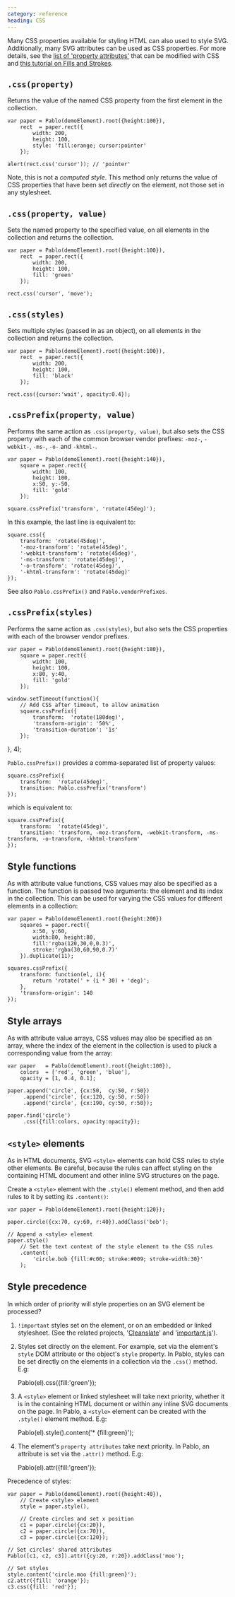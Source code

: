 ```yaml
--- 
category: reference
heading: CSS
---
```


Many CSS properties available for styling HTML can also used to style SVG. Additionally, many SVG attributes can be used as CSS properties. For more details, see the [list of 'property attributes'][svg-properties] that can be modified with CSS and [this tutorial on Fills and Strokes][fills-strokes].

[svg-properties]: http://www.w3.org/TR/SVG/propidx.html
[fills-strokes]: https://developer.mozilla.org/en-US/docs/SVG/Tutorial/Fills_and_Strokes


`.css(property)`
---------------------

Returns the value of the named CSS property from the first element in the collection.

    var paper = Pablo(demoElement).root({height:100}),
        rect  = paper.rect({
            width: 200,
            height: 100,
            style: 'fill:orange; cursor:pointer'
        });

    alert(rect.css('cursor')); // 'pointer'

Note, this is not a _computed style_. This method only returns the value of CSS properties that have been set _directly_ on the element, not those set in any stylesheet.


`.css(property, value)`
----------------------------

Sets the named property to the specified value, on all elements in the collection and returns the collection.

    var paper = Pablo(demoElement).root({height:100}),
        rect  = paper.rect({
            width: 200,
            height: 100,
            fill: 'green'
        });

    rect.css('cursor', 'move');


`.css(styles)`
--------------

Sets multiple styles (passed in as an object), on all elements in the collection and returns the collection.

    var paper = Pablo(demoElement).root({height:100}),
        rect  = paper.rect({
            width: 200,
            height: 100,
            fill: 'black'
        });

    rect.css({cursor:'wait', opacity:0.4});


`.cssPrefix(property, value)`
----------------------------

Performs the same action as `.css(property, value)`, but also sets the CSS property with each of the common browser vendor prefixes: `-moz-`, `-webkit-`, `-ms-`, `-o-` and `-khtml-`.

    var paper = Pablo(demoElement).root({height:140}),
        square = paper.rect({
            width: 100,
            height: 100,
            x:50, y:-50,
            fill: 'gold'
        });

    square.cssPrefix('transform', 'rotate(45deg)');

In this example, the last line is equivalent to:

    square.css({
        transform: 'rotate(45deg)',
        '-moz-transform': 'rotate(45deg)',
        '-webkit-transform': 'rotate(45deg)',
        '-ms-transform': 'rotate(45deg)',
        '-o-transform': 'rotate(45deg)',
        '-khtml-transform': 'rotate(45deg)'
    });

See also `Pablo.cssPrefix()` and `Pablo.vendorPrefixes`.


`.cssPrefix(styles)`
------------------

Performs the same action as `.css(styles)`, but also sets the CSS properties with each of the browser vendor prefixes.

    var paper = Pablo(demoElement).root({height:180}),
        square = paper.rect({
            width: 100,
            height: 100,
            x:80, y:40,
            fill: 'gold'
        });

    window.setTimeout(function(){
        // Add CSS after timeout, to allow animation
        square.cssPrefix({
            transform:  'rotate(180deg)',
            'transform-origin': '50%',
            'transition-duration': '1s'
        });
   }, 4);


`Pablo.cssPrefix()` provides a comma-separated list of property values:

    square.cssPrefix({
        transform:  'rotate(45deg)',
        transition: Pablo.cssPrefix('transform')
    });

which is equivalent to:

    square.cssPrefix({
        transform:  'rotate(45deg)',
        transition: 'transform, -moz-transform, -webkit-transform, -ms-transform, -o-transform, -khtml-transform'
    });


Style functions
---------------

As with attribute value functions, CSS values may also be specified as a function. The function is passed two arguments: the element and its index in the collection. This can be used for varying the CSS values for different elements in a collection:

    var paper = Pablo(demoElement).root({height:200})
        squares = paper.rect({
            x:50, y:60,
            width:80, height:80,
            fill:'rgba(120,30,0,0.3)',
            stroke:'rgba(30,60,90,0.7)'
        }).duplicate(11);
        
    squares.cssPrefix({
        transform: function(el, i){
            return 'rotate(' + (i * 30) + 'deg)';
        },
        'transform-origin': 140
    });


Style arrays
------------

As with attribute value arrays, CSS values may also be specified as an array, where the index of the element in the collection is used to pluck a corresponding value from the array:

    var paper   = Pablo(demoElement).root({height:100}),
        colors  = ['red', 'green', 'blue'],
        opacity = [1, 0.4, 0.1];

    paper.append('circle', {cx:50,  cy:50, r:50})
         .append('circle', {cx:120, cy:50, r:50})
         .append('circle', {cx:190, cy:50, r:50});

    paper.find('circle')
         .css({fill:colors, opacity:opacity});


`<style>` elements
------------------

As in HTML documents, SVG `<style>` elements can hold CSS rules to style other elements. Be careful, because the rules can affect styling on the containing HTML document and other inline SVG structures on the page.

Create a `<style>` element with the `.style()` element method, and then add rules to it by setting its `.content()`:

    var paper = Pablo(demoElement).root({height:120});

    paper.circle({cx:70, cy:60, r:40}).addClass('bob');

    // Append a <style> element
    paper.style()
        // Set the text content of the style element to the CSS rules
        .content(
            'circle.bob {fill:#c00; stroke:#009; stroke-width:30}'
        );


Style precedence
----------------

In which order of priority will style properties on an SVG element be processed?

1. `!important` styles set on the element, or on an embedded or linked stylesheet. (See the related projects, '[Cleanslate][cleanslate]' and '[important.js][importantjs]').

[cleanslate]: https://github.com/premasagar/cleanslate
[importantjs]: https://github.com/premasagar/important

2. Styles set directly on the element. For example, set via the element's `style` DOM attribute or the object's `style` property. In Pablo, styles can be set directly on the elements in a collection via the `.css()` method. E.g:

    Pablo(el).css({fill:'green'});

3. A `<style>` element or linked stylesheet will take next priority, whether it is in the containing HTML document or within any inline SVG documents on the page. In Pablo, a `<style>` element can be created with the `.style()` element method. E.g:

    Pablo(el).style().content('* {fill:green}');

4. The element's `property attributes` take next priority. In Pablo, an attribute is set via the `.attr()` method. E.g:

    Pablo(el).attr({fill:'green'});

Precedence of styles:

    var paper = Pablo(demoElement).root({height:40}),
        // Create <style> element
        style = paper.style(),

        // Create circles and set x position
        c1 = paper.circle({cx:20}),
        c2 = paper.circle({cx:70}),
        c3 = paper.circle({cx:120});

    // Set circles' shared attributes
    Pablo([c1, c2, c3]).attr({cy:20, r:20}).addClass('moo');

    // Set styles
    style.content('circle.moo {fill:green}');
    c2.attr({fill: 'orange'});
    c3.css({fill: 'red'});